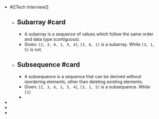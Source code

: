 - #[[Tech Interview]]
	- ## Subarray #card
		- A subarray is a sequence of values which follow the same order and data type (contiguous).
		- Given: `[2, 3, 6, 1, 5, 4]`, `[3, 6, 1]` is a subarray. While `[3, 1, 5]` is not.
	- ## Subsequence #card
		- A subsequence is a sequence that can be derived without reordering elements, other than deleting existing elements.
		- Given: `[2, 3, 6, 1, 5, 4]`, `[3, 1, 5]` is a subsequence. While `[3]`
		-
-
-
-